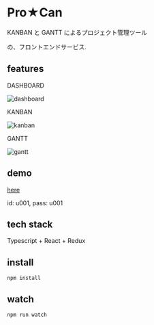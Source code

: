 # Pro★Can
KANBAN と GANTT によるプロジェクト管理ツール

の、フロントエンドサービス.

## features

DASHBOARD

![dashboard](https://user-images.githubusercontent.com/5939995/52174243-83d78380-27d4-11e9-8be3-d5a5ea0a56d4.png)

KANBAN

![kanban](https://user-images.githubusercontent.com/5939995/52174251-95209000-27d4-11e9-923c-5e5345282978.gif)

GANTT

![gantt](https://user-images.githubusercontent.com/5939995/52174255-9d78cb00-27d4-11e9-8ef8-4195195c4ada.gif)

## demo

[here](http://ec2-13-231-182-195.ap-northeast-1.compute.amazonaws.com/#/login)

id: u001, pass: u001

## tech stack

Typescript + React + Redux

## install
```
npm install
```

## watch
```
npm run watch
```

